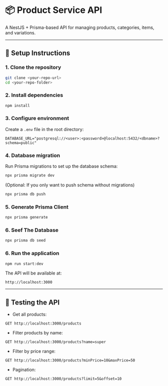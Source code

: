 
# 📦 Product Service API

A NestJS + Prisma-based API for managing products, categories, items, and variations.

---

## 🚀 Setup Instructions

### 1. Clone the repository

```bash
git clone <your-repo-url>
cd <your-repo-folder>
```

### 2. Install dependencies

```bash
npm install
```

### 3. Configure environment

Create a `.env` file in the root directory:

```env
DATABASE_URL="postgresql://<user>:<password>@localhost:5432/<dbname>?schema=public"
```

### 4. Database migration

Run Prisma migrations to set up the database schema:

```bash
npx prisma migrate dev
```

(Optional: If you only want to push schema without migrations)

```bash
npx prisma db push
```

### 5. Generate Prisma Client

```bash
npx prisma generate
```
### 6. Seef The Database

```bash
npx prisma db seed
```

### 6. Run the application

```bash
npm run start:dev
```

The API will be available at:

```
http://localhost:3000
```

---

## 🧪 Testing the API


* Get all products:

```
GET http://localhost:3000/products
```

* Filter products by name:

```
GET http://localhost:3000/products?name=super
```

* Filter by price range:

```
GET http://localhost:3000/products?minPrice=10&maxPrice=50
```

* Pagination:

```
GET http://localhost:3000/products?limit=5&offset=10
```



